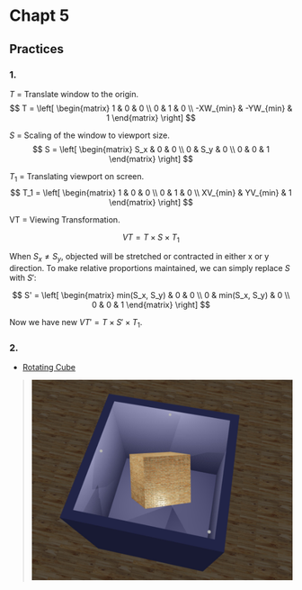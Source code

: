 # Chapt 5
## Practices
### 1.  
$T$ = Translate window to the origin.
$$
T = \left[ 
\begin{matrix}
    1 & 0 & 0 \\
    0 & 1 & 0 \\
    -XW_{min} & -YW_{min} & 1 
\end{matrix}
\right] 
$$

$S$ = Scaling of the window to viewport size.
$$
S = \left[ 
\begin{matrix}
    S_x & 0 & 0 \\
    0 & S_y & 0 \\
    0 & 0 & 1
\end{matrix}
\right] 
$$

$T_1$ = Translating viewport on screen.
$$
T_1 = \left[ 
\begin{matrix}
    1 & 0 & 0 \\
    0 & 1 & 0 \\
    XV_{min} & YV_{min} & 1 
\end{matrix}
\right] 
$$

VT = Viewing Transformation.

$$ VT = T \times S \times T_1 $$

When $S_x \neq S_y$, objected will be stretched or contracted in either x or y direction. To make relative proportions maintained, we can simply replace $S$ with $S'$:

$$
S' = \left[ 
\begin{matrix}
    min(S_x, S_y) & 0 & 0 \\
    0 & min(S_x, S_y) & 0 \\
    0 & 0 & 1
\end{matrix}
\right] 
$$

Now we have new $VT' = T \times S' \times T_1$.

### 2.
* [Rotating Cube](rotating_cube.html)

> ![screenshot](screenshot.jpg)
